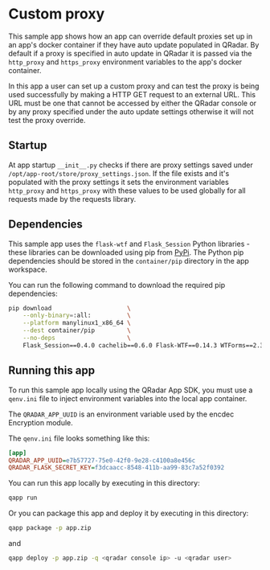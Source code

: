 # Custom proxy

This sample app shows how an app can override default proxies set up in an app's docker container if they have auto update populated in QRadar. By default if a proxy is specified in auto update in QRadar it is passed via the `http_proxy` and `https_proxy` environment variables to the app's docker container.

In this app a user can set up a custom proxy and can test the proxy is being used successfully by
making a HTTP GET request to an external URL. This URL must be one that cannot be accessed by either the QRadar console or by any proxy specified under the auto update settings otherwise it will not test the proxy override.

## Startup

At app startup `__init__.py` checks if there are proxy settings saved under `/opt/app-root/store/proxy_settings.json`. If the file exists and it's populated with the proxy settings it sets the environment variables `http_proxy` and `https_proxy` with these values to be used globally for all requests made by the requests library.

## Dependencies

This sample app uses the `flask-wtf` and `Flask_Session` Python libraries - these libraries can be downloaded using pip from
[PyPi](https://pypi.org/). The Python pip dependencies should be stored in the `container/pip` directory in the app
workspace.

You can run the following command to download the required pip dependencies:

```bash
pip download                     \
    --only-binary=:all:          \
    --platform manylinux1_x86_64 \
    --dest container/pip         \
    --no-deps                    \
    Flask_Session==0.4.0 cachelib==0.6.0 Flask-WTF==0.14.3 WTForms==2.3.3
```

## Running this app

To run this sample app locally using the QRadar App SDK, you must use a `qenv.ini` file to inject environment variables
into the local app container.

The `QRADAR_APP_UUID` is an environment variable used by the encdec Encryption module.

The `qenv.ini` file looks something like this:

```ini
[app]
QRADAR_APP_UUID=e7b57727-75e0-42f0-9e28-c4100a8e456c
QRADAR_FLASK_SECRET_KEY=f3dcaacc-8548-411b-aa99-83c7a52f0392
```

You can run this app locally by executing in this directory:

```bash
qapp run
```

Or you can package this app and deploy it by executing in this directory:

```bash
qapp package -p app.zip
```

and

```bash
qapp deploy -p app.zip -q <qradar console ip> -u <qradar user>
```
